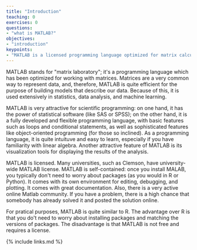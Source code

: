 ```yaml
---
title: "Introduction"
teaching: 0
exercises: 0
questions:
- "what is MATLAB?"
objectives:
- "introduction"
keypoints:
- "MATLAB is a licensed programming language optimized for matrix calculations and popular in scientific programming"
---
```

MATLAB stands for "matrix laboratory"; it's a programming language which has been optimized for working with matrices. Matrices are a very common way to represent data, and, therefore, MATLAB is quite efficient for the purpose of building models that describe our data. Because of this, it is used extensively in statistics, data analysis, and machine learning. 

MATLAB is very attractive for scientific programming: on one hand, it has the power of statistical software (like SAS or SPSS); on the other hand, it is a fully developed and flexible programming language, with basic features such as loops and conditional statements, as well as sophisticated features like object-oriented programming (for those so inclined). As a programming language, it is quite intuituve and easy to learn, especially if you have familiarity with linear algebra. Another attractive feature of MATLAB is its visualization tools for displaying the results of the analysis.

MATLAB is licensed. Many universities, such as Clemson, have university-wide MATLAB license. MATLAB is self-contained: once you install MALAB, you typically don't need to worry about packages (as you would in R or Python). It comes with its own environment for editing, debugging, and plotting. It comes with great documentation. Also, there is a very active online Matlab community. If you have a problem, there is a high chance that somebody has already solved it and posted the solution online.

For pratical purposes, MATLAB is quite similar to R. The advantage over R is that you do't need to worry about installing packages and matching the versions of packages. The disadvantage is that MATLAB is not free and requires a license.

{% include links.md %}

